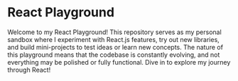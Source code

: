 # React Playground

Welcome to my React Playground! This repository serves as my personal sandbox where I experiment with React.js features, try out new libraries, and build mini-projects to test ideas or learn new concepts. The nature of this playground means that the codebase is constantly evolving, and not everything may be polished or fully functional. Dive in to explore my journey through React!
